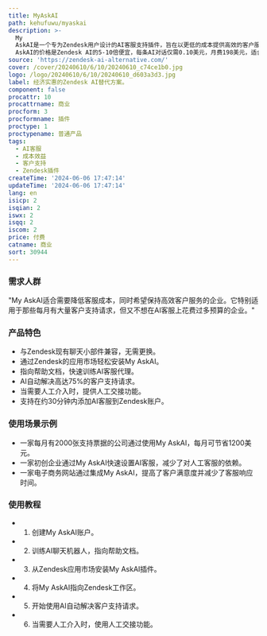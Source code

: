 ```yaml
---
title: MyAskAI
path: kehufuwu/myaskai
description: >-
  My
  AskAI是一个专为Zendesk用户设计的AI客服支持插件，旨在以更低的成本提供高效的客户服务。它通过AI技术自动解决高达75%的客户支持请求，同时保持与Zendesk现有聊天小部件的兼容性，无需额外培训或更换工具。My
  AskAI的价格是Zendesk AI的5-10倍便宜，每条AI对话仅需0.10美元，月费198美元，适合每月有2000张支持票据的企业使用。
source: 'https://zendesk-ai-alternative.com/'
cover: /cover/20240610/6/10/20240610_c74ce1b0.jpg
logo: /logo/20240610/6/10/20240610_d603a3d3.jpg
label: 经济实惠的Zendesk AI替代方案。
component: false
procattr: 10
procattrname: 商业
procform: 3
procformname: 插件
proctype: 1
proctypename: 普通产品
tags:
  - AI客服
  - 成本效益
  - 客户支持
  - Zendesk插件
createTime: '2024-06-06 17:47:14'
updateTime: '2024-06-06 17:47:14'
lang: en
isicp: 2
isqian: 2
iswx: 2
isqq: 2
iscom: 2
price: 付费
catname: 商业
sort: 30944
---
```




### 需求人群
"My AskAI适合需要降低客服成本，同时希望保持高效客户服务的企业。它特别适用于那些每月有大量客户支持请求，但又不想在AI客服上花费过多预算的企业。"

### 产品特色
* 与Zendesk现有聊天小部件兼容，无需更换。
* 通过Zendesk的应用市场轻松安装My AskAI。
* 指向帮助文档，快速训练AI客服代理。
* AI自动解决高达75%的客户支持请求。
* 当需要人工介入时，提供人工交接功能。
* 支持在约30分钟内添加AI客服到Zendesk账户。

### 使用场景示例
* 一家每月有2000张支持票据的公司通过使用My AskAI，每月可节省1200美元。
* 一家初创企业通过My AskAI快速设置AI客服，减少了对人工客服的依赖。
* 一家电子商务网站通过集成My AskAI，提高了客户满意度并减少了客服响应时间。

### 使用教程
* 1. 创建My AskAI账户。
* 2. 训练AI聊天机器人，指向帮助文档。
* 3. 从Zendesk应用市场安装My AskAI插件。
* 4. 将My AskAI指向Zendesk工作区。
* 5. 开始使用AI自动解决客户支持请求。
* 6. 当需要人工介入时，使用人工交接功能。

  
